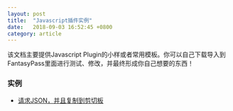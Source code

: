 ```yaml
---
layout: post
title:  "Javascript插件实例"
date:   2018-09-03 16:52:45 +0800
category: article 
---
```


该文档主要提供Javascript Plugin的小样或者常用模板。你可以自己下载导入到FantasyPass里面进行测试、修改，并最终形成你自己想要的东西！

<!--more-->

### 实例

* [请求JSON，并且复制到剪切板](/asset/js_plugin/simple.js)